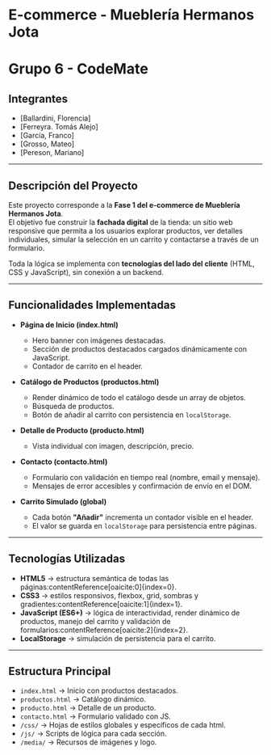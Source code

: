 # E-commerce - Mueblería Hermanos Jota
# Grupo 6 - CodeMate

## Integrantes
- [Ballardini, Florencia]  
- [Ferreyra. Tomás Alejo]  
- [García, Franco]  
- [Grosso, Mateo]  
- [Pereson, Mariano]  

---

## Descripción del Proyecto
Este proyecto corresponde a la **Fase 1 del e-commerce de Mueblería Hermanos Jota**.  
El objetivo fue construir la **fachada digital** de la tienda: un sitio web responsive que permita a los usuarios explorar productos, ver detalles individuales, simular la selección en un carrito y contactarse a través de un formulario.  

Toda la lógica se implementa con **tecnologías del lado del cliente** (HTML, CSS y JavaScript), sin conexión a un backend.  

---

## Funcionalidades Implementadas
- **Página de Inicio (index.html)**  
  - Hero banner con imágenes destacadas.  
  - Sección de productos destacados cargados dinámicamente con JavaScript.  
  - Contador de carrito en el header.  

- **Catálogo de Productos (productos.html)**  
  - Render dinámico de todo el catálogo desde un array de objetos.  
  - Búsqueda de productos.  
  - Botón de añadir al carrito con persistencia en `localStorage`.  

- **Detalle de Producto (producto.html)**  
  - Vista individual con imagen, descripción, precio.  

- **Contacto (contacto.html)**  
  - Formulario con validación en tiempo real (nombre, email y mensaje).  
  - Mensajes de error accesibles y confirmación de envío en el DOM.  

- **Carrito Simulado (global)**  
  - Cada botón **"Añadir"** incrementa un contador visible en el header.  
  - El valor se guarda en `localStorage` para persistencia entre páginas.  

---

## Tecnologías Utilizadas
- **HTML5** → estructura semántica de todas las páginas:contentReference[oaicite:0]{index=0}.  
- **CSS3** → estilos responsivos, flexbox, grid, sombras y gradientes:contentReference[oaicite:1]{index=1}.  
- **JavaScript (ES6+)** → lógica de interactividad, render dinámico de productos, manejo del carrito y validación de formularios:contentReference[oaicite:2]{index=2}.  
- **LocalStorage** → simulación de persistencia para el carrito.  

---

## Estructura Principal
- `index.html` → Inicio con productos destacados.  
- `productos.html` → Catálogo dinámico.  
- `producto.html` → Detalle de un producto.  
- `contacto.html` → Formulario validado con JS.  
- `/css/` → Hojas de estilos globales y específicos de cada html.  
- `/js/` → Scripts de lógica para cada sección.  
- `/media/` → Recursos de imágenes y logo.  

